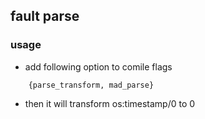 ## fault parse 

### usage
* add following option to comile flags
```
    {parse_transform, mad_parse}
```
* then it will transform os:timestamp/0 to 0
